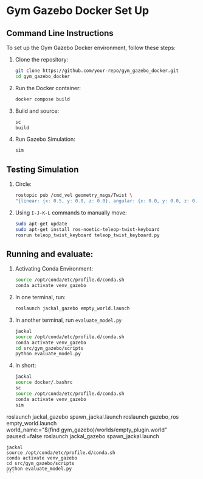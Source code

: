 # Gym Gazebo Docker Set Up

## Command Line Instructions

To set up the Gym Gazebo Docker environment, follow these steps:

1. Clone the repository:
    ```bash
    git clone https://github.com/your-repo/gym_gazebo_docker.git
    cd gym_gazebo_docker
    ```

2. Run the Docker container:
    ```bash
    docker compose build
    ```

3. Build and source:
    ```bash
    sc
    build
    ```

4. Run Gazebo Simulation:
    ```bash
    sim
    ```

## Testing Simulation

1. Circle:
    ```bash
    rostopic pub /cmd_vel geometry_msgs/Twist \
    "{linear: {x: 0.5, y: 0.0, z: 0.0}, angular: {x: 0.0, y: 0.0, z: 0.5}}" -r 10
    ```


2. Using `I-J-K-L` commands to manually move:
    ```bash
    sudo apt-get update
    sudo apt-get install ros-noetic-teleop-twist-keyboard
    rosrun teleop_twist_keyboard teleop_twist_keyboard.py
    ```


## Running and evaluate:
1. Activating Conda Environment:
    ```bash
    source /opt/conda/etc/profile.d/conda.sh
    conda activate venv_gazebo
    ```
2. In one terminal, run:
    ```bash
    roslaunch jackal_gazebo empty_world.launch
    ```

3. In another terminal, run `evaluate_model.py`
    ```bash
    jackal
    source /opt/conda/etc/profile.d/conda.sh
    conda activate venv_gazebo
    cd src/gym_gazebo/scripts
    python evaluate_model.py
    ```

4. In short:
    ```bash
    jackal
    source docker/.bashrc
    sc
    source /opt/conda/etc/profile.d/conda.sh
    conda activate venv_gazebo
    sim
roslaunch jackal_gazebo spawn_jackal.launch
roslaunch gazebo_ros empty_world.launch \
  world_name:="$(find gym_gazebo)/worlds/empty_plugin.world" \
  paused:=false
roslaunch jackal_gazebo spawn_jackal.launch

    jackal
    source /opt/conda/etc/profile.d/conda.sh
    conda activate venv_gazebo
    cd src/gym_gazebo/scripts
    python evaluate_model.py
    ```